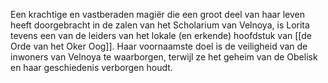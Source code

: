 Een krachtige en vastberaden magiër die een groot deel van haar leven heeft doorgebracht in de zalen van het Scholarium van Velnoya, is Lorita tevens een van de leiders van het lokale (en erkende) hoofdstuk van [[de Orde van het Oker Oog]]. Haar voornaamste doel is de veiligheid van de inwoners van Velnoya te waarborgen, terwijl ze het geheim van de Obelisk en haar geschiedenis verborgen houdt.
